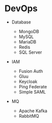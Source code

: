 # DevOps 

- Database
    - MongoDB
    - MySQL
    - MariaDB
    - Redis
    - SQL Server

- IAM 
    - Fusion Auth
    - Gluu
    - Keycloak
    - Ping Federate
    - Simple SAML

- MQ
    - Apache Kafka
    - RabbitMQ